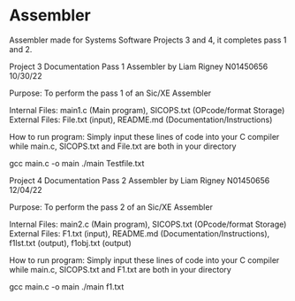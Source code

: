 # Assembler
Assembler made for Systems Software Projects 3 and 4, it completes pass 1 and 2.


Project 3 Documentation
Pass 1 Assembler by Liam Rigney N01450656
10/30/22

Purpose: To perform the pass 1 of an Sic/XE Assembler 

Internal Files: main1.c (Main program), SICOPS.txt (OPcode/format Storage)
External Files: File.txt (input), README.md (Documentation/Instructions)

How to run program:
Simply input these lines of code into your C compiler while main.c, SICOPS.txt and File.txt
are both in your directory

gcc main.c -o main
./main Testfile.txt


Project 4 Documentation
Pass 2 Assembler by Liam Rigney N01450656
12/04/22

Purpose: To perform the pass 2 of an Sic/XE Assembler 

Internal Files: main2.c (Main program), SICOPS.txt (OPcode/format Storage)
External Files: F1.txt (input), README.md (Documentation/Instructions), f1lst.txt (output), f1obj.txt (output)

How to run program:
Simply input these lines of code into your C compiler while main.c, SICOPS.txt and F1.txt
are both in your directory

gcc main.c -o main
./main f1.txt
